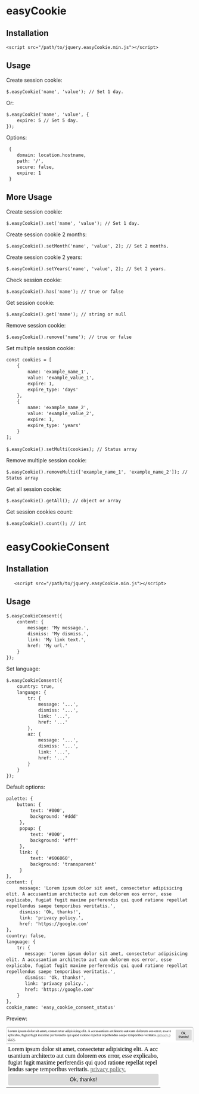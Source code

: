 # easyCookie

## Installation

    <script src="/path/to/jquery.easyCookie.min.js"></script>
    
## Usage

Create session cookie:

    $.easyCookie('name', 'value'); // Set 1 day.
    
Or: 

    $.easyCookie('name', 'value', {
        expire: 5 // Set 5 day.
    });
    
Options: 

     {
        domain: location.hostname,
        path: '/',
        secure: false,
        expire: 1
     }
    
## More Usage

Create session cookie:
    
    $.easyCookie().set('name', 'value'); // Set 1 day.
    
Create session cookie 2 months: 
    
    $.easyCookie().setMonth('name', 'value', 2); // Set 2 months.
    
Create session cookie 2 years: 
    
    $.easyCookie().setYears('name', 'value', 2); // Set 2 years.
    
Check session cookie: 
    
    $.easyCookie().has('name'); // true or false
    
Get session cookie: 
    
    $.easyCookie().get('name'); // string or null
    
Remove session cookie: 
    
    $.easyCookie().remove('name'); // true or false

Set multiple session cookie:

    const cookies = [
        {
            name: 'example_name_1',
            value: 'example_value_1',
            expire: 1,
            expire_type: 'days'
        },
        {
            name: 'example_name_2',
            value: 'example_value_2',
            expire: 1,
            expire_type: 'years'
        }
    ];
    
    $.easyCookie().setMulti(cookies); // Status array
    
Remove multiple session cookie:

    $.easyCookie().removeMulti(['example_name_1', 'example_name_2']); // Status array
    
Get all session cookie:

    $.easyCookie().getAll(); // object or array
    
Get session cookies count:

    $.easyCookie().count(); // int

# easyCookieConsent

   ## Installation
    
       <script src="/path/to/jquery.easyCookie.min.js"></script>
        
        
## Usage

    
    $.easyCookieConsent({
        content: {
            message: 'My message.',
            dismiss: 'My dismiss.',
            link: 'My link text.',
            href: 'My url.'
        }
    });
    
Set language:

    $.easyCookieConsent({
        country: true,
        language: {
            tr: {
                message: '...',
                dismiss: '...',
                link: '...',
                href: '...'
            },
            az: {
                message: '...',
                dismiss: '...',
                link: '...',
                href: '...'
            }
        }
    });
    
Default options:

    palette: {
        button: {
             text: '#000',
             background: '#ddd'
         },
         popup: {
             text: '#000',
             background: '#fff'
         },
         link: {
             text: '#606060',
             background: 'transparent'
         }
    },
    content: {
         message: 'Lorem ipsum dolor sit amet, consectetur adipisicing elit. A accusantium architecto aut cum dolorem eos error, esse explicabo, fugiat fugit maxime perferendis qui quod ratione repellat repellendus saepe temporibus veritatis.',
         dismiss: 'Ok, thanks!',
         link: 'privacy policy.',
         href: 'https://google.com'
    },
    country: false,
    language: {
        tr: {
           message: 'Lorem ipsum dolor sit amet, consectetur adipisicing elit. A accusantium architecto aut cum dolorem eos error, esse explicabo, fugiat fugit maxime perferendis qui quod ratione repellat repellendus saepe temporibus veritatis.',
           dismiss: 'Ok, thanks!',
           link: 'privacy policy.',
           href: 'https://google.com'
        }
    },
    cookie_name: 'easy_cookie_consent_status'
    
Preview:
    
<img src="desktop_preview.png">
<img src="mobile_preview.png">
